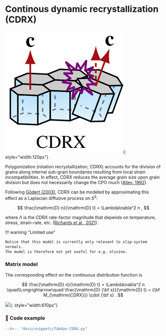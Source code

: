 # Continous dynamic recrystallization (CDRX) 

![](https://raw.githubusercontent.com/nicholasmr/specfab/main/images/tranisotropic/iceproc-CDRX.png){: style="width:120px"}

Polygonization (rotation recrystallization, CDRX) accounts for the division of grains along internal sub-grain boundaries resulting from local strain incompatibilities. 
In effect, CDRX reduces the average grain size upon grain division but does not necessarily change the CPO much ([Alley, 1992](https://doi.org/10.3189/S0022143000003658)). 

Following [Gödert (2003)](https://doi.org/10.1007/s001610050095), CDRX can be modeled by approximating this effect as a Laplacian diffusive process on $S^2$:

$$
\frac{\mathrm{D} n}{\mathrm{D} t} = \Lambda\nabla^2 n  ,
$$

where $\Lambda$ is the CDRX rate-factor magnitude that depends on temperature, stress, strain-rate, etc. ([Richards et al., 2021](https://doi.org/10.1016/j.epsl.2020.116718)).

!!! warning "Limited use"

    Notice that this model is currently only relevant to slip-system normals. 
    The model is therefore not yet useful for e.g. olivine. 

### Matrix model 

The corresponding effect on the continuous distribution function is 

$$
\frac{\mathrm{D} n}{\mathrm{D} t} = \Lambda\nabla^2 n 
\quad\Longrightarrow\quad
\frac{\mathrm{D} {\bf s}}{\mathrm{D} t} = {\bf M_{\mathrm{CDRX}}} \cdot {\bf s} .
$$

![](https://raw.githubusercontent.com/nicholasmr/specfab/main/demo/fabric-evolution/animation-CDRX.gif){: style="width:610px"}

### 📝 Code example 

```python
--8<-- "docs/snippets/fabdyn-CDRX.py"
```

